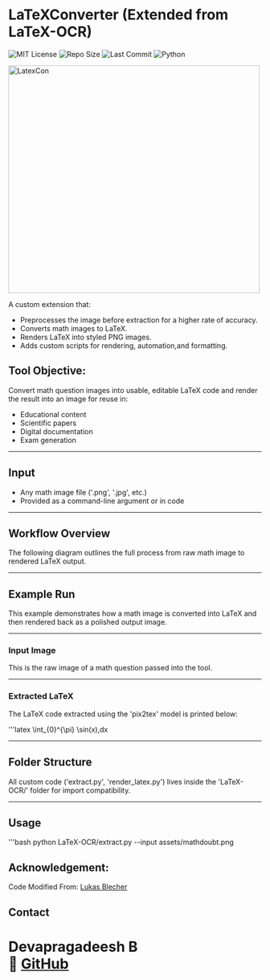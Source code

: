 # LaTeXConverter (Extended from LaTeX-OCR)
![MIT License](https://img.shields.io/badge/License-MIT-green.svg?style=flat-square)
![Repo Size](https://img.shields.io/github/repo-size/devapragadeesh/LaTeX-Converter?style=flat-square)
![Last Commit](https://img.shields.io/github/last-commit/devapragadeesh/LaTeX-Converter?style=flat-square)
![Python](https://img.shields.io/badge/python-3.8+-blue.svg?style=flat-square)

<img width="500" height="453" alt="LatexCon" src="https://github.com/user-attachments/assets/8b68886c-12e6-4a76-8d9f-3f05b8a7a193" />


A custom extension that:
- Preprocesses the image before extraction for a higher rate of accuracy.
- Converts math images to LaTeX.
- Renders LaTeX into styled PNG images.
- Adds custom scripts for rendering, automation,and formatting.


## Tool Objective:
Convert math question images into usable, editable LaTeX code and render the result into an image for reuse in:
- Educational content
- Scientific papers
- Digital documentation
- Exam generation

---

## Input

- Any math image file ('.png', '.jpg', etc.)
- Provided as a command-line argument or in code

---

## Workflow Overview

The following diagram outlines the full process from raw math image to rendered LaTeX output.

---

## Example Run

This example demonstrates how a math image is converted into LaTeX and then rendered back as a polished output image.

---

### Input Image

This is the raw image of a math question passed into the tool.



---

### Extracted LaTeX

The LaTeX code extracted using the 'pix2tex' model is printed below:

'''latex
\int_{0}^{\pi} \sin(x)\,dx

---

## Folder Structure

All custom code ('extract.py', 'render_latex.py') lives inside the 'LaTeX-OCR/' folder for import compatibility.

---

## Usage

'''bash
python LaTeX-OCR/extract.py --input assets/mathdoubt.png

## Acknowledgement:
Code Modified From: [Lukas Blecher](https://github.com/lukas-blecher/LaTeX-OCR)

## Contact

**Devapragadeesh B**   
🔗 [GitHub](https://github.com/devapragadeesh)  
=======
